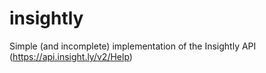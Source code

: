 insightly
=========

Simple (and incomplete) implementation of the Insightly API (https://api.insight.ly/v2/Help)